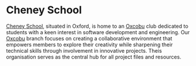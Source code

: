# Cheney School

[Cheney School](https://www.cheneyschool.org/), situated in Oxford, is home to an [Oxcobu](https://oxcobu.github.io/) club dedicated to students with a keen interest in software development and engineering. Our [Oxcobu](https://oxcobu.github.io/)
 branch focuses on creating a collaborative environment that empowers members to explore their creativity while sharpening their technical skills through involvement in innovative projects.
Theis organisation serves as the central hub for all project files and resources.

